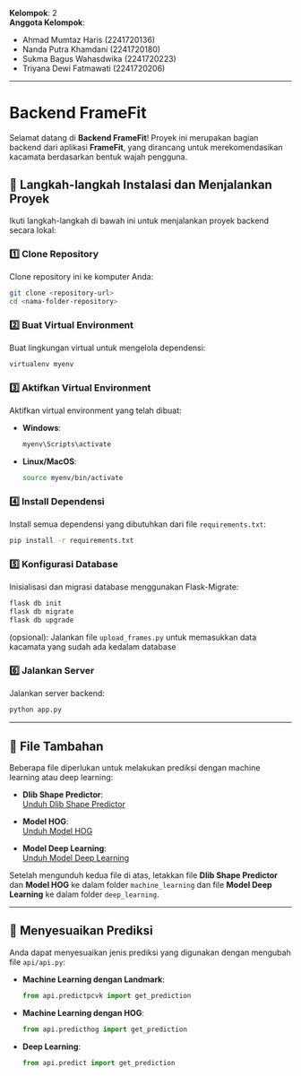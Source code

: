**Kelompok**: 2  
**Anggota Kelompok**:  
- Ahmad Mumtaz Haris (2241720136)
- Nanda Putra Khamdani (2241720180)
- Sukma Bagus Wahasdwika (2241720223)
- Triyana Dewi Fatmawati (2241720206)
---
# Backend FrameFit

Selamat datang di **Backend FrameFit**! Proyek ini merupakan bagian backend dari aplikasi **FrameFit**, yang dirancang untuk merekomendasikan kacamata berdasarkan bentuk wajah pengguna.

## 🚀 Langkah-langkah Instalasi dan Menjalankan Proyek

Ikuti langkah-langkah di bawah ini untuk menjalankan proyek backend secara lokal:

### 1️⃣ Clone Repository
Clone repository ini ke komputer Anda:
```bash
git clone <repository-url>
cd <nama-folder-repository>
```

### 2️⃣ Buat Virtual Environment
Buat lingkungan virtual untuk mengelola dependensi:
```bash
virtualenv myenv
```

### 3️⃣ Aktifkan Virtual Environment
Aktifkan virtual environment yang telah dibuat:
- **Windows**:
  ```bash
  myenv\Scripts\activate
  ```
- **Linux/MacOS**:
  ```bash
  source myenv/bin/activate
  ```

### 4️⃣ Install Dependensi
Install semua dependensi yang dibutuhkan dari file `requirements.txt`:
```bash
pip install -r requirements.txt
```

### 5️⃣ Konfigurasi Database
Inisialisasi dan migrasi database menggunakan Flask-Migrate:
```bash
flask db init
flask db migrate
flask db upgrade
```
(opsional): Jalankan file `upload_frames.py` untuk memasukkan data kacamata yang sudah ada kedalam database

### 6️⃣ Jalankan Server
Jalankan server backend:
```bash
python app.py
```

---

## 📁 File Tambahan

Beberapa file diperlukan untuk melakukan prediksi dengan machine learning atau deep learning:

- **Dlib Shape Predictor**:  
  [Unduh Dlib Shape Predictor](https://github.com/codeniko/shape_predictor_81_face_landmarks/blob/master/shape_predictor_81_face_landmarks.dat)

- **Model HOG**:  
  [Unduh Model HOG](https://drive.google.com/file/d/142083ggcibZtq1grebyWTMZGUJVFCOYB/view?usp=sharing)

- **Model Deep Learning**:  
  [Unduh Model Deep Learning](https://drive.google.com/file/d/1-0rcHnfchMJAY-uy67fQq_2u1x3nRVWO/view?usp=sharing)


Setelah mengunduh kedua file di atas, letakkan file **Dlib Shape Predictor** dan **Model HOG** ke dalam folder `machine_learning` dan file **Model Deep Learning** ke dalam folder `deep_learning`.

---

## 🔧 Menyesuaikan Prediksi

Anda dapat menyesuaikan jenis prediksi yang digunakan dengan mengubah file `api/api.py`:

- **Machine Learning dengan Landmark**:
  ```python
  from api.predictpcvk import get_prediction
  ```

- **Machine Learning dengan HOG**:
  ```python
  from api.predicthog import get_prediction
  ```

- **Deep Learning**:
  ```python
  from api.predict import get_prediction
  ```